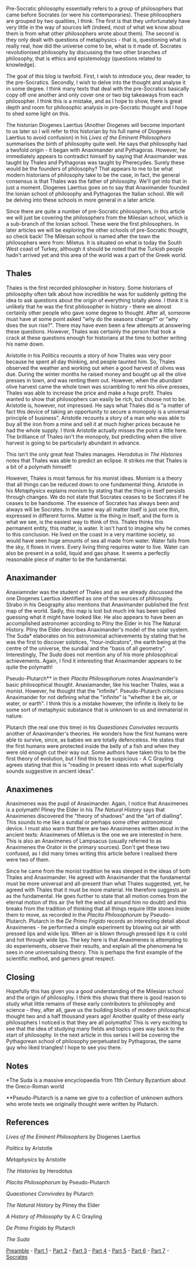 Pre-Socratic philosophy essentially refers to a group of philosophers that came before Socrates (or were his contemporaries). These philosophers are grouped by two qualities, I think. The first is that they unfortunately have very little in the way of sources left (indeed, most of what we know about them is from what other philosophers wrote about them). The second is they only dealt with questions of metaphysics - that is, questioning what is really real, how did the universe come to be, what is it made of. Socrates revolutionised philosophy by discussing the two other branches of philosophy, that is ethics and epistemology (questions related to knowledge).

The goal of this blog is twofold. First, I wish to introduce you, dear reader, to the pre-Socratics. Secondly, I wish to delve into the thought and analyse it in some degree. I think many texts that deal with the pre-Socratics basically copy off one another and only cover one or two big takeaways from each philosopher. I think this is a mistake, and as I hope to show, there is great depth and room for philosophic analysis in pre-Socratic thought and I hope to shed some light on this.

The historian Diogenes Laertius (Another Diogenes will become important to us later so I will refer to this historian by his full name of Diogenes Laertius to avoid confusion) in his _Lives of the Eminent Philosophers_ summarises the birth of philosophy quite well. He says that philosophy had a twofold origin - it began with Anaximander and Pythagoras. However, he immediately appears to contradict himself by saying that Anaximander was taught by Thales and Pythagoras was taught by Pherecydes. Surely these would be the founders of philosophy? That appears to me to be what modern historians of philosophy take to be the case, in fact, the general consensus is that Thales was the father of philosophy. We'll get into that in just a moment. Diogenes Laertius goes on to say that Anaximander founded the Ionian school of philosophy and Pythagoras the Italian school. We will be delving into these schools in more general in a later article.

Since there are quite a number of pre-Socratic philosophers, in this article we will just be covering the philosophers from the Milesian school, which is a sub-branch of the Ionian school. These were the first philosophers. In later articles we will be exploring the other schools of pre-Socratic thought, so check back! The Mileisan school is named after the town the philosophers were from: Miletus. It is situated on what is today the South West coast of Turkey, although it should be noted that the Turkish people hadn't arrived yet and this area of the world was a part of the Greek world.

Thales
------

Thales is the first recorded philosopher in history. Some historians of philosophy often talk about how incredible he was for suddenly getting the idea to ask questions about the origin of everything totally alone. I think it is unlikely that he was the first philosopher in history - there we almost certainly other people who gave some degree to thought. After all, someone must have at some point asked "why do the seasons change?" or "why does the sun rise?". There may have even been a few attempts at answering these questions. However, Thales was certainly the person that took a crack at these questions enough for historians at the time to bother writing his name down.

Aristotle in his _Politics_ recounts a story of how Thales was very poor because he spent all day thinking, and people taunted him. So, Thales observed the weather and working out when a good harvest of olives was due. During the winter months he raised money and bought up all the olive presses in town, and was renting them out. However, when the abundant olive harvest came the whole town was scrambling to rent his olive presses, Thales was able to increase the price and make a huge profit. Thales wanted to show that philosophers can easily be rich, but choose not to be. Aristotle is, however, not impressed. He says what Thales did is "a matter of fact this device of taking an opportunity to secure a monopoly is a universal principle of business". Aristotle recounts a story of a man who was able to buy all the iron from a mine and sell it at much higher prices because he had the whole supply. I think Aristotle actually misses the point a little here. The brilliance of Thales isn't the monopoly, but predicting when the olive harvest is going to be particularly abundant in advance.

This isn't the only great feat Thales manages. Herodotus in _The Histories_ notes that Thales was able to predict an eclipse. It strikes me that Thales is a bit of a polymath himself!

However, Thales is most famous for his monist ideas. Monism is a theory that all things can be reduced down to one fundamental thing. Aristotle in his _Metaphysics_ explains monism by stating that the thing in itself persists through changes. We do not state that Socrates ceases to be Socrates if he ceases to be handsome. The essence of Socrates has always been and always will be Socrates. In the same way all matter itself is just one thin, expressed in different forms. Matter is the thing in itself, and the form is what we see, is the easiest way to think of this. Thales thinks this permanent entity, this matter, is water. It isn't hard to imagine why he comes to this conclusion. He lived on the coast in a very maritime society, so would have seen huge amounts of sea all made from water. Water falls from the sky, it flows in rivers. Every living thing requires water to live. Water can also be present in a solid, liquid and gas phase. It seems a perfectly reasonable piece of matter to be the fundamental.

Anaximander
-----------

Anaxiamnder was the student of Thales and as we already discussed the one Diogenes Laertius identified as one of the sources of philosophy. Strabo in his Geography also mentions that Anaximander published the first map of the world. Sadly, this map is lost but much ink has been spilled guessing what it might have looked like. He also appears to have been an accomplished astronomer according to Pliny the Elder in his The Natural History. Pliny the Elder describes Anaximander's model of the solar system. The Suda\* elaborates on his astronomical achievements by stating that he was the first to discover solstices, "hour-indicators", the earth being at the centre of the universe, the sundial and the "basis of all geometry". Interestingly, _The Suda_ does not mention any of his more philosophical achievements. Again, I find it interesting that Anaximander appears to be quite the polymath!

Pseudo-Plutarch\*\* in their _Placita Philosophorum_ notes Anaximander's basic philosophical thought. Anaxiamander, like his teacher Thales, was a monist. However, he thought that the "infinite". Pseudo-Plutarch criticises Anaximander for not defining what the "infinite" is "whether it be air, or water, or earth". I think this is a mistake however, the infinite is likely to be some sort of metaphysic substance that is unknown to us and immaterial in nature.

Plutarch (the real one this time) in his _Quaestiones Convivales_ recounts another of Anaximander's theories. He wonders how the first humans were able to survive, since, as babies we are totally defenceless. He states that the first humans were protected inside the belly of a fish and when they were old enough cut their way out. Some authors have taken this to be the first theory of evolution, but I find this to be suspicious - A C Grayling agrees stating that this is "reading in present ideas into what superficially sounds suggestive in ancient ideas".

Anaximenes
----------

Anaximenes was the pupil of Anaximander. Again, I notice that Anaximenes is a polymath! Pliney the Elder in his _The Natural History_ says that Anaximenes discovered the "theory of shadows" and the "art of dialling". This sounds to me like a sundial or perhaps some other astronomical device. I must also warn that there are two Anaximenes written about in the ancient texts: Anaximenes of Miletus is the one we are interested in here. This is also an Anaximenes of Lampsacus (usually referred to as Anaximenes the Orator in the primary sources). Don't get these two confused, as I did many times writing this article before I realised there were two of them.

Since he came from the monist tradition he was steeped in the ideas of both Thales and Anaximander. He agreed with Anaximander that the fundamental must be more universal and all-present than what Thales suggested, yet, he agreed with Thales that it must be more material. He therefore suggests air as the fundamental. He goes further to state that all motion comes from the eternal motion of this air (he felt the wind all around him no doubt) and this breaks from the tradition of thinking that all things require little stones inside them to move, as recorded in the _Placita Philosophorum_ by Pseudo-Plutarch. Plutarch in the _De Primo Frigido_ records an interesting detail about Anaximenes - he performed a simple experiment by blowing out air with pressed lips and wide lips. When air is blown through pressed lips it is cold and hot through wide lips. The key here is that Anaximenes is attempting to do experiements, observe their results, and explain all the phenomena he sees in one universalising theory. This is perhaps the first example of the scientific method, and garners great respect.

Closing
-------

Hopefully this has given you a good understanding of the Milesian school and the origin of philosophy. I think this shows that there is good reason to study what little remains of these early contributors to philosophy and science - they, after all, gave us the building blocks of modern philosophical thought two and a half thousand years ago! Another quality of these early philosophers I noticed is that they are all polymaths! This is very exciting to see that the idea of studying many fields and topics goes way back to the start of philosophy. In the next article in this series I will be covering the Pythagorean school of philosophy perpetuated by Pythagoras, the same guy who liked triangles! I hope to see you there.

Notes
-----

\*The Suda is a massive encyclopaedia from 11th Century Byzantium about the Greco-Roman world

\*\*Pseudo-Plutarch is a name we give to a collection of unknown authors who wrote texts we originally thought were written by Plutarch.

References
----------

_Lives of the Eminent Philosophers_ by Diogenes Laertius

_Politics_ by Aristotle

_Metaphysics_ by Aristotle

_The Histories_ by Herodotus

_Placita Philosophorum_ by Pseudo-Plutarch

_Quaestiones Convivales_ by Plutarch

_The Natural History_ by Pliney the Elder

_A History of Philosophy_ by A C Grayling

_De Primo Frigido_ by Plutarch

_The Suda_

[Preamble](/blog/2022-04-17/pre-socratics-preamble) - [Part 1](/blog/2021-02-11/pre-socratics-part1) - [Part 2](/blog/2021-02-28/pre-socratics-part2) - [Part 3](/blog/2022-02-27/pre-socratics-part3) - [Part 4](/blog/2022-03-14/pre-socratics-part4) - [Part 5](/blog/2022-03-20/pre-socratics-part5) - [Part 6](/blog/2022-04-05/pre-socratics-part6) - [Part 7](/blog/2022-04-10/pre-socratics-part7) - [Socrates](/blog/2022-02-20/pre-socratics-socrates)
